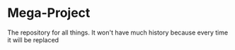 # Mega-Project
The repository for all things. It won't have much history because every time it will be replaced
